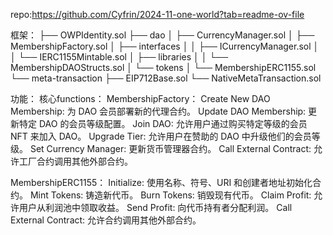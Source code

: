 repo:https://github.com/Cyfrin/2024-11-one-world?tab=readme-ov-file

框架：
├── OWPIdentity.sol
├── dao
│   ├── CurrencyManager.sol
│   ├── MembershipFactory.sol
│   ├── interfaces
│   │   ├── ICurrencyManager.sol
│   │   └── IERC1155Mintable.sol
│   ├── libraries
│   │   └── MembershipDAOStructs.sol
│   └── tokens
│       └── MembershipERC1155.sol
└── meta-transaction
      ├── EIP712Base.sol
      └── NativeMetaTransaction.sol

功能：
核心functions：
MembershipFactory：
Create New DAO Membership: 为 DAO 会员部署新的代理合约。
Update DAO Membership: 更新特定 DAO 的会员等级配置。
Join DAO: 允许用户通过购买特定等级的会员 NFT 来加入 DAO。
Upgrade Tier: 允许用户在赞助的 DAO 中升级他们的会员等级。
Set Currency Manager: 更新货币管理器合约。
Call External Contract: 允许工厂合约调用其他外部合约。

MembershipERC1155：
Initialize: 使用名称、符号、URI 和创建者地址初始化合约。
Mint Tokens: 铸造新代币。
Burn Tokens: 销毁现有代币。
Claim Profit: 允许用户从利润池中领取收益。
Send Profit: 向代币持有者分配利润。
Call External Contract: 允许合约调用其他外部合约。